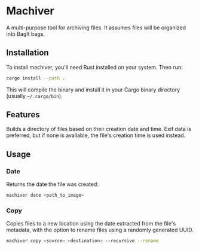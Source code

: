 # Machiver

A multi-purpose tool for archiving files. It assumes files will be organized into BagIt bags.

## Installation

To install machiver, you'll need Rust installed on your system. Then run:

```bash
cargo install --path .
```

This will compile the binary and install it in your Cargo binary directory (usually `~/.cargo/bin`).

## Features

Builds a directory of files based on their creation date and time. Exif data is preferred, but if none is available, the file's creation time is used instead.

## Usage

### Date

Returns the date the file was created:

```bash
machiver date <path_to_image>
```

### Copy

Copies files to a new location using the date extracted from the file's metadata, with the option to rename files using a randomly generated UUID.

```bash
machiver copy <source> <destination> --recursive --rename
```
